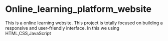 # Online_learning_platform_website
This is a online learning website. This project is totally focused on building a responsive and user-friendly interface. In this we using HTML,CSS,JavaScript
